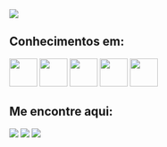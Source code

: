 <img src="https://media.licdn.com/dms/image/D4D16AQHGnuYAKbFRPw/profile-displaybackgroundimage-shrink_350_1400/0/1714387518219?e=1720051200&v=beta&t=z5CgjrqGdJ8EjjW8fACC54pX1X-KtlXq1Tvgmn1_QbI"/>
<h2>Conhecimentos em:</h2>
<div>
  <img src="https://cdn.jsdelivr.net/gh/devicons/devicon@latest/icons/html5/html5-original.svg" width="50px"/>
  <img src="https://cdn.jsdelivr.net/gh/devicons/devicon@latest/icons/css3/css3-original.svg" width="50px"/>
  <img src="https://cdn.jsdelivr.net/gh/devicons/devicon@latest/icons/javascript/javascript-original.svg" width="50px"/>   
  <img src="https://cdn.jsdelivr.net/gh/devicons/devicon@latest/icons/figma/figma-original.svg" width="50px"/> 
  <img src="https://cdn.jsdelivr.net/gh/devicons/devicon@latest/icons/git/git-original.svg" width="50px"/>  
</div>
<h2>Me encontre aqui:</h2>
<div>
   <a href="https://www.linkedin.com/in/pedrobarroso-n/">
    <img src="https://img.shields.io/badge/LinkedIn-0077B5?style=for-the-badge&logo=linkedin&logoColor=white"/></a>
  <a href="mailto:pbn62413@gmail.com?subject=Tenho%20interrese%20em%20seus%20servi%C3%A7os">
    <img src="https://img.shields.io/badge/Gmail-FF0000?style=for-the-badge&logo=gmail&logoColor=white"/></a>
  <a href="https://portfolio-pedrobn.vercel.app/">
    <img src="https://img.shields.io/badge/website-000000?style=for-the-badge&logo=About.me&logoColor=white""/></a>
</div>
